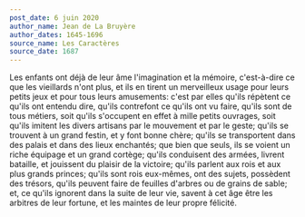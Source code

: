 ```yaml
---
post_date: 6 juin 2020
author_name: Jean de La Bruyère
author_dates: 1645-1696
source_name: Les Caractères
source_date: 1687
---
```


Les enfants ont déjà de leur âme l'imagination et la mémoire, c'est-à-dire ce que les vieillards n'ont plus, et ils en tirent un merveilleux usage pour leurs petits jeux et pour tous leurs amusements: c'est par elles qu'ils répètent ce qu'ils ont entendu dire, qu'ils contrefont ce qu'ils ont vu faire, qu'ils sont de tous métiers, soit qu'ils s'occupent en effet à mille petits ouvrages, soit qu'ils imitent les divers artisans par le mouvement et par le geste; qu'ils se trouvent à un grand festin, et y font bonne chère; qu'ils se transportent dans des palais et dans des lieux enchantés; que bien que seuls, ils se voient un riche équipage et un grand cortège; qu'ils conduisent des armées, livrent bataille, et jouissent du plaisir de la victoire; qu'ils parlent aux rois et aux plus grands princes; qu'ils sont rois eux-mêmes, ont des sujets, possèdent des trésors, qu'ils peuvent faire de feuilles d'arbres ou de grains de sable; et, ce qu'ils ignorent dans la suite de leur vie, savent à cet âge être les arbitres de leur fortune, et les maintes de leur propre félicité.
